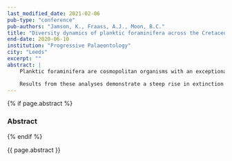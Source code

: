 ```yaml
---
last_modified_date: 2021-02-06
pub-type: "conference"
pub-authors: "Jamson, K., Fraass, A.J., Moon, B.C."
title: "Diversity dynamics of planktic foraminifera across the Cretaceous–Palaeogene and Eocene–Oligocene transitions"
end-date: 2020-06-10
institution: "Progressive Palaeontology"
city: "Leeds"
excerpt: ""
abstract: |
    Planktic foraminifera are cosmopolitan organisms with an exceptional, well-studied fossil record and their diversity fluctuates temporally and spatially. Microfossil diversity has been documented, but how this diversity arises and the effect of major events on speciation and extinction rates is uncertain. PyRate, a program operating within Python, calculates speciation and extinction rates from global occurrence data within a Bayesian framework, to accurately determine taxon longevity. This method is used here to estimate diversification dynamics across two extinction events: The Cretaceous-Paleogene boundary and the Eocene-Oligocene transition.

    Results from these analyses demonstrate a steep rise in extinction rate at 66Ma coupled with very low speciation rates. This coincides temporally with the end-Cretaceous impact that devastated almost all planktic foraminifera populations. A decline in net diversification rates and mean species longevity reflect this extinction event, indicating a perturbation in diversity for 4-5Ma. Following the impact, disaster fauna with low diversity and short species turnover, recolonised vacant niches and are likely the cause of a highly significant change in speciation rate at 64Ma. Results for the Eocene-Oligocene transition show two periods of significant extinction: at the Middle Eocene Climatic Optimum and at the Oligocene-Miocene boundary. However, speciation rates show little change, contrasting a gradual biotic turnover shown to occur across the Eocene-Oligocene from the literature. This analysis indicates that different preservation models within PyRate need to be examined to reduce uncertainty. Additional work with palaeoclimatic modelling will ensure increased understanding of what external factors drive diversity change across extinction events.
---
```


{% if page.abstract %}
### Abstract ###
{% endif %}

{{ page.abstract }}

